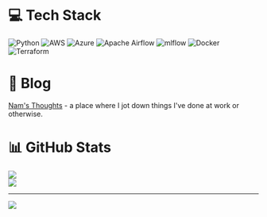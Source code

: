 # 💻 Tech Stack
![Python](https://img.shields.io/badge/python-3670A0?style=flat&logo=python&logoColor=ffdd54) ![AWS](https://img.shields.io/badge/AWS-%23FF9900.svg?style=flat&logo=amazon-aws&logoColor=white) ![Azure](https://img.shields.io/badge/azure-%230072C6.svg?style=flat&logo=microsoftazure&logoColor=white) ![Apache Airflow](https://img.shields.io/badge/Apache%20Airflow-017CEE?style=flat&logo=Apache%20Airflow&logoColor=white) ![mlflow](https://img.shields.io/badge/mlflow-%23d9ead3.svg?style=flat&logo=numpy&logoColor=blue) ![Docker](https://img.shields.io/badge/docker-%230db7ed.svg?style=flat&logo=docker&logoColor=white) ![Terraform](https://img.shields.io/badge/terraform-%235835CC.svg?style=flat&logo=terraform&logoColor=white)

# 📕 Blog
[Nam's Thoughts](https://namtonthat.github.io) - a place where I jot down things I've done at work or otherwise.

# 📊 GitHub Stats
![](https://github-readme-streak-stats.herokuapp.com/?user=namtonthat&theme=dark&hide_border=true)<br/>
![](https://github-readme-stats.vercel.app/api/top-langs/?username=namtonthat&theme=dark&hide_border=true&include_all_commits=true&count_private=true&layout=compact)

---
[![](https://visitcount.itsvg.in/api?id=namtonthat&icon=0&color=0)](https://visitcount.itsvg.in)

